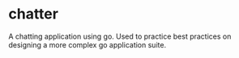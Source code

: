 # chatter
A chatting application using go. Used to practice best practices on designing a more complex go application suite.

